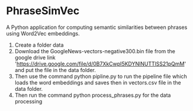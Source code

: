 # PhraseSimVec
A Python application for computing semantic similarities between phrases using Word2Vec embeddings.
1) Create a folder data
2) Download the GoogleNews-vectors-negative300.bin file from the google drive link 'https://drive.google.com/file/d/0B7XkCwpI5KDYNlNUTTlSS21pQmM' and put the file in the data folder.
3) Then use the command python pipline.py to run the pipeline file which loads the word embeddings and saves then in vectors.csv file in the data folder.
4) Then run the command python process_phrases.py for the data processing
